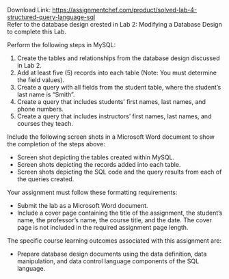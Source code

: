 Download Link: https://assignmentchef.com/product/solved-lab-4-structured-query-language-sql
<br>
Refer to the database design crested in Lab 2: Modifying a Database Design to complete this Lab.

Perform the following steps in MySQL:

<ol>

 <li>Create the tables and relationships from the database design discussed in Lab 2.</li>

 <li>Add at least five (5) records into each table (Note: You must determine the field values).</li>

 <li>Create a query with all fields from the student table, where the student’s last name is “Smith”.</li>

 <li>Create a query that includes students’ first names, last names, and phone numbers.</li>

 <li>Create a query that includes instructors’ first names, last names, and courses they teach.</li>

</ol>

Include the following screen shots in a Microsoft Word document to show the completion of the steps above:

<ul>

 <li>Screen shot depicting the tables created within MySQL.</li>

 <li>Screen shots depicting the records added into each table.</li>

 <li>Screen shots depicting the SQL code and the query results from each of the queries created.</li>

</ul>

Your assignment must follow these formatting requirements:

<ul>

 <li>Submit the lab as a Microsoft Word document.</li>

 <li>Include a cover page containing the title of the assignment, the student’s name, the professor’s name, the course title, and the date. The cover page is not included in the required assignment page length.</li>

</ul>

The specific course learning outcomes associated with this assignment are:

<ul>

 <li>Prepare database design documents using the data definition, data manipulation, and data control language components of the SQL language.</li>

</ul>